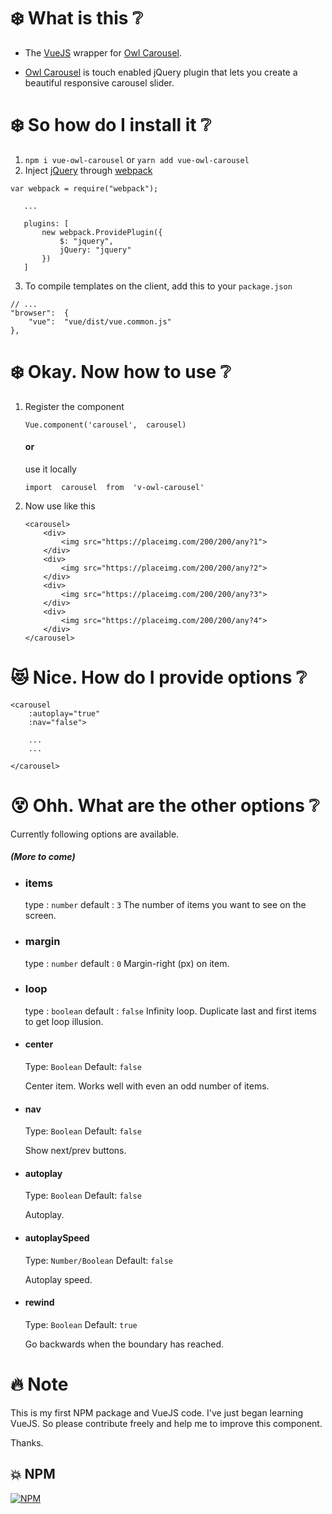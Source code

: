 # :snowflake: What is this :grey_question:

 -   The  [VueJS](https://vuejs.org/) wrapper for [Owl Carousel](https://owlcarousel2.github.io/OwlCarousel2/).

- [Owl Carousel](https://owlcarousel2.github.io/OwlCarousel2/) is touch enabled jQuery plugin that lets you create a beautiful responsive carousel slider.


# :snowflake: So how do I install it :grey_question:

 1. `npm i vue-owl-carousel` or `yarn add vue-owl-carousel`
 2. Inject [jQuery](https://jquery.com/) through [webpack](https://webpack.js.org/)
 ```
var webpack = require("webpack");

    ...

    plugins: [
        new webpack.ProvidePlugin({
            $: "jquery",
            jQuery: "jquery"
        })
    ]
```
3. To compile templates on the client, add this to your `package.json`
```
// ...
"browser":  {
	"vue":  "vue/dist/vue.common.js"
},
 ```

# :snowflake: Okay. Now how to use :grey_question:

1. Register the component

	`Vue.component('carousel',  carousel)`

	#### or

	use it locally

	`import  carousel  from  'v-owl-carousel'`

2. Now use like this

	```
	<carousel>
		<div>
			<img src="https://placeimg.com/200/200/any?1">
		</div>
		<div>
			<img src="https://placeimg.com/200/200/any?2">
		</div>
		<div>
			<img src="https://placeimg.com/200/200/any?3">
		</div>
		<div>
			<img src="https://placeimg.com/200/200/any?4">
		</div>
	</carousel>
	```

# :heart_eyes_cat: Nice. How do I provide options :grey_question:

```
<carousel
	:autoplay="true"
	:nav="false">

	...
	...

</carousel>
```

# :dizzy_face: Ohh. What are the other options :grey_question:

Currently following options are available.
##### *(More to come)*

- ### items

	type : `number`
	default : `3`
	The number of items you want to see on the screen.

- ### margin

	type : `number`
	default : `0`
	Margin-right (px) on item.

- ### loop

	type : `boolean`
	default : `false`
	Infinity loop. Duplicate last and first items to get loop illusion.

- #### center

	Type:  `Boolean`
	Default:  `false`

	Center item. Works well with even an odd number of items.

- #### nav

	Type:  `Boolean`
	Default:  `false`

	Show next/prev buttons.

- #### autoplay

	Type:  `Boolean`
	Default:  `false`

	Autoplay.

- #### autoplaySpeed

	Type:  `Number/Boolean`
	Default:  `false`

	Autoplay speed.

- #### rewind

	Type:  `Boolean`
	Default:  `true`

	Go backwards when the boundary has reached.

# :fire: Note

This is my first NPM package and VueJS code. I've just began learning VueJS. So please contribute freely and help me to improve this component.

Thanks.

## :collision: NPM

[![NPM](https://nodei.co/npm/v-owl-carousel.png)](https://www.npmjs.com/package/v-owl-carousel)